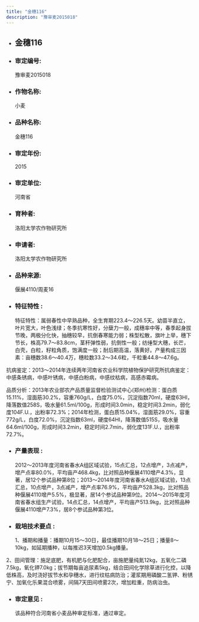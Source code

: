 ```yaml
---
title: "金穗116"
description: "豫审麦2015018"
---
```

* ## 金穗116
* ###  审定编号:  
   豫审麦2015018

*  ### 作物名称:  
   小麦

*   ###  品种名称: 
    金穗116

*   ### 审定年份: 
    2015

*   ### 审定单位:  
    河南省

*   ### 育种者:  
    洛阳太学农作物研究所

*   ### 申请者:  
    洛阳太学农作物研究所

*   ### 品种来源:  
    偃展4110/周麦16

*   ### 特征特性 : 
    特征特性：属弱春性中早熟品种，全生育期223.4～226.5天。幼苗半直立，叶片宽大，叶色浅绿；冬季抗寒性好，分蘖力一般，成穗率中等，春季起身拔节晚，两极分化快，抽穗较早，抗倒春寒能力弱；株型松散，旗叶上举，穗下节长，株高79.7～83.8cm，茎秆弹性弱，抗倒性一般；纺缍型大穗，长芒，白壳，白粒，籽粒角质，饱满度一般；耐后期高温，落黄好。产量构成三因素：亩穗数38.6～40.4万，穗粒数33.2～34.6粒，千粒重44.8～47.6g。
抗病鉴定：2013～2014年连续两年河南省农业科学院植物保护研究所抗病鉴定：中感条锈病，中感叶锈病，中感白粉病，中感纹枯病，高感赤霉病。
品质分析：2013年农业部农产品质量监督检验测试中心(郑州)检测：蛋白质15.11%，湿面筋30.2%，容重760g/L，白度75.0%，沉淀指数70ml，硬度63HI，降落数值258S，吸水量61.5ml/100g，形成时间3.0min，稳定时间3.2min，弱化度104F.U.，出粉率72.3%；2014年检测，蛋白质15.04%，湿面筋29.0%，容重772g/L，白度72.0%，沉淀指数63ml，硬度64HI，降落数值515S，吸水量64.6ml/100g，形成时间3.2min，稳定时间2.7min，弱化度131F.U.，出粉率72.7%。


*   ### 产量表现 : 
    2012～2013年度河南省春水A组区域试验，15点汇总，12点增产，3点减产，增产点率80.0%，平均亩产468.4kg，比对照品种偃展4110增产4.3%，显著，居12个参试品种第8位；2013～2014年度河南省春水A组区域试验，13点汇总，10点增产，3点减产，增产点率76.9%，平均亩产528.3kg，比对照品种偃展4110增产5.5%，极显著，居14个参试品种第9位。2014～2015年度河南省春水组生产试验，14点汇总，14点增产，平均亩产513.9kg，比对照品种偃展4110增产7.3%，居8个参试品种第3位。

*   ### 栽培技术要点 : 
    1、播期和播量：播期10月15～30日，最佳播期10月18～25日；播量8～10kg，如延期播种，以每推迟3天增加0.5kg播量。
2、田间管理：施足底肥，有机肥与化肥配合，亩施肥量纯氮12kg，五氧化二磷7.5kg，氧化钾7.0kg；拔节期每亩追尿素5kg，结合田间化学除草进行化控，以降低株高，及时浇好拔节水和孕穗水，进行纹枯病防治；灌浆期用磷酸二氢钾、粉锈宁、加氧化乐果混合喷雾，间隔7天田间喷雾2次，增加粒重，防病治虫。


*   ### 审定意见 : 
    该品种符合河南省小麦品种审定标准，通过审定。
